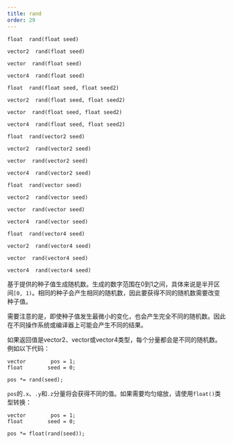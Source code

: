 ```yaml
---
title: rand
order: 29
---
```

`float  rand(float seed)`

`vector2  rand(float seed)`

`vector  rand(float seed)`

`vector4  rand(float seed)`

`float  rand(float seed, float seed2)`

`vector2  rand(float seed, float seed2)`

`vector  rand(float seed, float seed2)`

`vector4  rand(float seed, float seed2)`

`float  rand(vector2 seed)`

`vector2  rand(vector2 seed)`

`vector  rand(vector2 seed)`

`vector4  rand(vector2 seed)`

`float  rand(vector seed)`

`vector2  rand(vector seed)`

`vector  rand(vector seed)`

`vector4  rand(vector seed)`

`float  rand(vector4 seed)`

`vector2  rand(vector4 seed)`

`vector  rand(vector4 seed)`

`vector4  rand(vector4 seed)`

基于提供的种子值生成随机数。生成的数字范围在0到1之间，具体来说是半开区间`[0, 1)`。相同的种子会产生相同的随机数，因此要获得不同的随机数需要改变种子值。

需要注意的是，即使种子值发生最微小的变化，也会产生完全不同的随机数。因此在不同操作系统或编译器上可能会产生不同的结果。

如果返回值是vector2、vector或vector4类型，每个分量都会是不同的随机数。例如以下代码：

```vex
vector        pos = 1;
float        seed = 0;

pos *= rand(seed);

```

`pos`的`.x`、`.y`和`.z`分量将会获得不同的值。如果需要均匀缩放，请使用`float()`类型转换：

```vex
vector        pos = 1;
float        seed = 0;

pos *= float(rand(seed));

```
